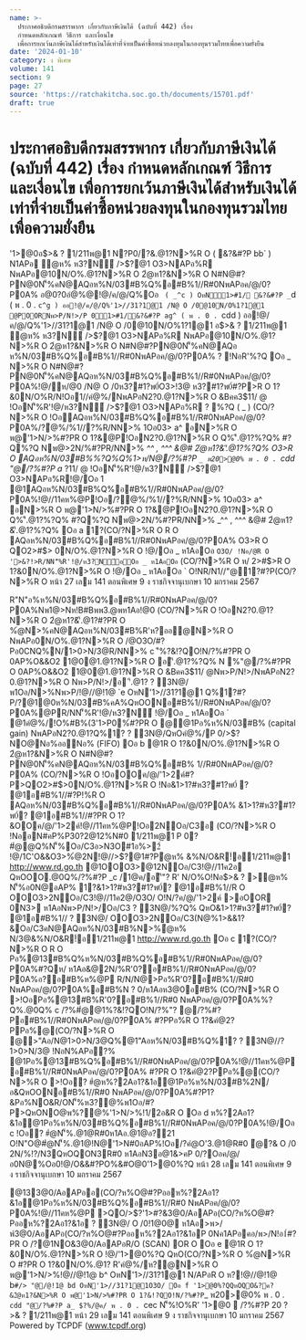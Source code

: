 ```yaml
---
name: >-
  ประกาศอธิบดีกรมสรรพากร เกี่ยวกับภาษีเงินได้ (ฉบับที่ 442) เรื่อง
  กำหนดหลักเกณฑ์ วิธีการ และเงื่อนไข
  เพื่อการยกเว้นภาษีเงินได้สำหรับเงินได้เท่าที่จ่ายเป็นค่าซื้อหน่วยลงทุนในกองทุนรวมไทยเพื่อความยั่งยืน
date: '2024-01-10'
category: ง พิเศษ
volume: 141
section: 9
page: 27
source: 'https://ratchakitcha.soc.go.th/documents/15701.pdf'
draft: true
---
```


# ประกาศอธิบดีกรมสรรพากร เกี่ยวกับภาษีเงินได้ (ฉบับที่ 442) เรื่อง กำหนดหลักเกณฑ์ วิธีการ และเงื่อนไข เพื่อการยกเว้นภาษีเงินได้สำหรับเงินได้เท่าที่จ่ายเป็นค่าซื้อหน่วยลงทุนในกองทุนรวมไทยเพื่อความยั่งยืน

'1>@0อ$>& ? 1/211พ@1 N?P0/?&.@1?N>%R O ( &?&#?P bb` ) N1APอ ํ@ห% ห3?N์ />$?@1 O3>NAPอ%R NพAPอ@10N/O%.@1?N>%R O 2ํ@ห1?&N>%R O N#N@#?PN@0N'็%คN@AQอห%N/03#B%Q%อ#B%1//R#0NพAPอค/@/0?P0A% อ@0?0อํ@%@!@/ค/@/Q%Oอ ` ( _^c ) OหN1>#1/ &?&#?P _`d ( พ . 0 . `c^g ) ออ!@/ค/@/Q%'1>//31?1@1 /N@ O /0@10N/O%1?1@1 @POORNพ>P/N!>/P 01>#1/&?&#?P ag^ ( พ . 0 . `cdd ) ออ!@/ค/@/Q%'1>//31?1@1 /N@ O /0@10N/O%1?1@1 อ$>& ? 1/211พ@1 ํ@ห% ห3?N์ />$?@1 O3>NAPอ%R NพAPอ@10N/O%.@1?N>%R O 2ํ@ห1?&N>%R O N#N@#?PN@0N'็%คN@AQอ ห%N/03#B%Q%อ#B%1//R#0NพAPอค/@/0?P0A% ? !NอR'%?Q Oอ _ N>%R O N#N@#?PN@0N'็%คN@AQอห%N/03#B%Q%อ#B%1//R#0NพAPอค/@/0?P0A%!@/ห/@0 /N@ O /0ห3?#1?พ0์O3>!3@ ห3?#1?พ0์#?P>R O 1?&0N/O%R/N!Oอ1//คํ@%/NพAPอN2?0.@1?N>%R O &Bคค3$11/ @ !OอN'็%R'!@/ห3?N์ />$?@1 O3>NAPอ%R ? %?Q ( _ ) (CO/?N>%R O !OอAQอห%N/03#B%Q%อ#B%1//R#0NพAPอค/@/0?P0A%/?ํ@%/%1//?%R/NN>% 1Oอ03> a^ อN>%R O พ@'1>N/>%#?PR O 1?&@P!OอN2?0.@1?N>%R O Q%'ี.@1?%?Q% #?Q%?Q Nพ@>2N/%#?PR/NN>% _^^ , ^^^ &@# 2ํ@ห1?&'ี.@1?%?Q% O3>R O AQอห%N/03#B%%?Q%Q%1>ห/N@/?%#?P `_ พ20>@0% พ . 0 . `cdd "@/?%#?P a_ $?%/@ค/ พ . 0 . `cec ( ` ) (CO/?N>%R O !Oอ"Aอห%N/03#B%Q%อ#B%1//R#0NพAPอค/@/0?P0A%!NอN%APอ?%R/N%Oอ0/N@ f 'ี %?&!?QO!N/?%AQอห%N/03#B% O!NR/N1//"@1?#?P(CO/?N>%R O R"N"อ%ห%N/03#B%Q%อ#B%1//R#0NพAPอค/@/0?P0A% Nพ1@>Nห!B#Bพพ3.@พห1Aอ!@0 1?#Bพพ3.@พ !OอN'็%1?#?POพ#0์#?P#@1@@11?&1อR O !1/O3>O2 ค/@/NหO%/N@ (CO"Aอห%N/03#B%#Bพพ3.@พ%R/N2@/@1"'1>อ&อ@?พ@PNอQหON> N>%R O #?P>%ํ@/@AQอห%N/03#B% Q%อ#B%1//R#0NพAPอค/@/0?P0A%R O อ?!NอR' Oอ ` 1?(CO/?N>%R O R O AQอห%N/03#B%Q%อ#B%1//R#0NพAPอค/@/0?P0A%N>%/N@ห%@Pอ#B% N>%R O N#N@#?PN@0N'็%คN@AQอห%N/03#B%Q%อ#B%1//R#0NพAPอค/@/0?P0A%Q%O!N3>อ#B%#?P>R O 1?&0N/O% R/N!Oอ1//คํ@%/NพAPอN2?0.@1?N>%R O &Bคค3$11/ @ !OอN'็%R'!@/ห3?N์ />$?@1 O3>NAPอ%R!@/Oอ 1 @1AQอห%N/03#B%Q%อ#B%1//R#0NพAPอค/@/0?P0A%!@//11คห%@P!Oอ/?ํ@%/%1//?%R/NN>% 1Oอ03> a^ อN>%R O พ@'1>N/>%#?PR O 1?&@P!OอN2?0.@1?N>%R O Q%'ี.@1?%?Q% #?Q%?Q Nพ@>2N/%#?PR/NN>% _^^ , ^^^ &@# 2ํ@ห1?&'ี.@1?%?Q% Oอ a 1?(CO/?N>%R O R O AQอห%N/03#B%Q%อ#B%1//R#0NพAPอค/@/0?P0A% O3>R O QO2>#$> 0N/O%.@1?N>%R O !@/Oอ _ ห1AอOอ ` O3O/ !Nอ/@R O '>&?!>R/NN'็%R'!@/ห3?N์อOอ _ ห1AอOอ ` (CO/?N>%R O ห/ 2>#$>R O 1?&0N/O%.@1?N>%R O !@/Oอ _ ห1AอOอ ` O!NR/N1//"@1?#?P(CO/?N>%R O หน้า 27 เลม 141 ตอนพิเศษ 9 ง ราชกิจจานุเบกษา 10 มกราคม 2567

R"N"อ%ห%N/03#B%Q%อ#B%1//R#0NพAPอค/@/0?P0A%Nพ1@>Nห!B#Bพพ3.@พห1Aอ!@0 (CO/?N>%R O !OอN2?0.@1?N>%R O 2ํ@ห1?&'ี.@1?#?PR O %ํ@N>%คN@AQอห%N/03#B%R'ห?ออ@N>%R O NพAPอ0N/O%.@1?N>%R O /@O3O/#?Pอ0CNQ%N/1>0>N/3@R/NN>% c 'ี%?&!?QO!N/?%#?PR O 0AP%O&&O2 1@0@1.@1?N>%R O อ'ี.@1?%?Q% N %"@/?%#?PR O 0AP%O&&O2 1@0@1.@1?N>%R O &Bคค3$11/ @Nพ>P/N!>/NพAPอN2?0.@1?N>%R O Nพ>P/N!>/อ 'ี.@1? ? 3N@/ พ1Oอ/N>%Nพ>P/!@//@!1@ `e OหN'1>//31?1@1 Q%1?#?P/?@1@0ห%N/03#B%คA%QหOONอ#B%1//R#0NพAPอค/@/0?P0A%@PR/NN'็%R'!@/ห3?N์ !@/Oอ _ ห1AอOอ ` @1คํ@%/!O%#B%(3'1>P0%์#?PR O @@1Pอ%ห%N/03#B% (capital gain) NพAPอN2?0.@1?Q%1? ? 3N@/QหOคํ@%/P 0/>$?NO@Nอ%ออNอ% (FIFO) Oอ b @1R O 1?&0N/O%.@1?N>%R O 2ํ@ห1?&N>%R O N#N@#?PN@0N'็%คN@AQอห%N/03#B%Q%อ#B% 1//R#0NพAPอค/@/0?P0A% (CO/?N>%R O !OอOOค/@/'1>2ค์#?P>QO2>#$>0N/O%.@1?N>%R O !Nอ&1>1?#ห3?#1?พ0์ ? @1อ#B%1//#?P!%R O AQอห%N/03#B%Q%อ#B%1//R#0NพAPอค/@/0?P0A% &1>1?#ห3?#1?พ0์? @1อ#B%1//#?PR O 1?&OOค/@/'1>2ค์!@//11คห%@P!Oอ2NOอ/C3อ (CO/?N>%R O !NออN#คP%P30?2@12%N#0 1/211พ@1 P 0? #ํ@@Q%N'็%Oอ/C3อ>N3O#1อ%>2์ !@/1C'O&&O3>%ํ@2N!@//>$?@1#?Pํ@ห% &%N/O&R!์อ1/211พ@1 http://www.rd.go.th @1OOO3>@12NOอ/C3!@//11ค2อ QหOOO.@0Q%/?%#?P _c /1@ค/อ'ี"? R' N/O%O!Nอ$>& ? >ํ@ห% N'็%อ0N@อAP% 1?&1>1?#ห3?#1?พ0์? @1อ#B%1//R O OOO3>2NOอ/C3!@//11ค2@/O3O/ O!N/?ค/@/'1>2ค์ >อOOR 0N3> ห1AอNพ>P/N!>/Oอ/C3 ? 3N@/%?Q% QหO&1>1?#ห3?#1?พ0์? @1อ#B%1// ? 3N@/ OOO3>2NOอ/C3(N@%1>&&1?&Oอ/C3คN@AQอห%N/03#B%N>%ํ@ห% N/3@&%N/O&R!์อ1/211พ@1 http://www.rd.go.th Oอ c 1?(CO/?N>%R O R O Pอ%@13#B%Q%ห%N/03#B%Q%อ#B%1//R#0NพAPอค/@/0?P0A%#?Qห/ ห1Aอ&@2N/%R'0?อ#B%1//R#0NพAPอค/@/0?P0A%อ?อ#B%ห%@P R/N/N@>Pอ%R'0?อ#B%1//R#0 NพAPอค/@/0?P0A%อ#B%N ? 0/ห1Aอห3@0อ#B% (CO/?N>%R O >!OอPอ%@13#B%R'0?อ#B%1//R#0 NพAPอค/@/0?P0A%%?Q%.@0Q% c /?%#ํ@@1%?&!?QO!N/?%"? @/?%#?Pอ#B%1//R#0NพAPอค/@/0?P0A% #?PPอ%R O 1?&คํ@2?PPอ%@(CO/?N>%R O @>"Aอ/N@1>0>N/3@Q%@1"Aอห%N/03#B%Q%1? ? 3N@//?1>0>N/3@ !NอN%APอ?% @1Pอ%@13#B%Q%อ#B%1//R#0NพAPอค/@/0?P0A%!@//11คห%@P อ#B%1//R#0NพAPอค/@/0?P0A% #?PR O 1?&คํ@2?PPอ%@(CO/?N>%R O >!Oอ? #ํ@ห%?2Aอ1?&1อ@1Pอ%ห%N/03#B%2N/อ&QหOONอ#B%1//R#0 NพAPอค/@/0?P0A%#?P1?&Pอ%NO&R/ON'็%ห3?@%พ1Oอ/#?P>QหONO@พ%?@%'1>N/>%!1/2อ&R O Oอ d ห%?2Aอ1?&1อ@1Pอ%ห%N/03#B%Q%อ#B%1//R#0NพAPอค/@/0?P0A%!@/Oอ c !Oอ? #ํ@N'็%.@1@R#0ห1Aอ.@1@อ?21 O!N"O@#ํ@N'็%.@1@!N@'1>N#0อAP%!Oอ/?คํ@O'3.@1@R#0 ํ@?& O /0 2N/%!?/N3QหOQON3R#0 ห1AอN3อ@1&>คP 0/?Oอค/@/อ0N@%Oอ0!@/O&&#?PO%&#O@0'1>@0%?Q หน้า 28 เลม 141 ตอนพิเศษ 9 ง ราชกิจจานุเบกษา 10 มกราคม 2567

@133@0/AอAPออ(CO/?ห%O@#?Pออห%?2Aอ1?&1อ@1Pอ%ห%N/03#B%Q%อ#B%1//R#0 NพAPอค/@/0?P0A%!@//11คห%@P >QO/>$?'1>#?&3@0/AอAPอ(CO/?ห%O@#?Pออห%?2Aอ1?&1อ ? 3N@/ O /0!1@0@ ห1Aอ>พ>/พ์3@0/AอAPอ(CO/?ห%O@#?Pออห%?2Aอ1?&1อP 0Nค1APอคอ/พ>/N!อ1์#?PR O /?@1NO&3@0/AอAPอR/O (SCAN) OR O Oอ e @1R O 1?&0N/O%.@1?N>%R O !@/'1>@0%?Q QหO(CO/?N>%R O %ํ@N>%R O #?PR O 1?&0N/O%.@1? R'คํ@%/ห?@N>%R O พ@'1>N/>%!@//@!1@ b^ OหN'1>//31?1@1 N/APอR O ห?!@//@!1@ b` #/> "@/@!1@ bd OหN'1>//31?1@1O3O/ Oอ f '1>@0%?QQหOQO&?ค?&2ํ@ห1?&N>%R O พ@'1>N/>%#?PR O 1?&!?QO!N/?%#?P `_ พ20>@0% พ . 0 . `cdd "@/?%#?P a_ $?%/@ค/ พ . 0 . `cec N'็%!O%R' '1>@0  /?%#?P 20 $?%/@ค/ พ . 0 . `cd 6 B30@ !?%!>N!/># อ$>& ? 1/211พ@1 หน้า 29 เลม 141 ตอนพิเศษ 9 ง ราชกิจจานุเบกษา 10 มกราคม 2567 Powered by TCPDF (www.tcpdf.org)

